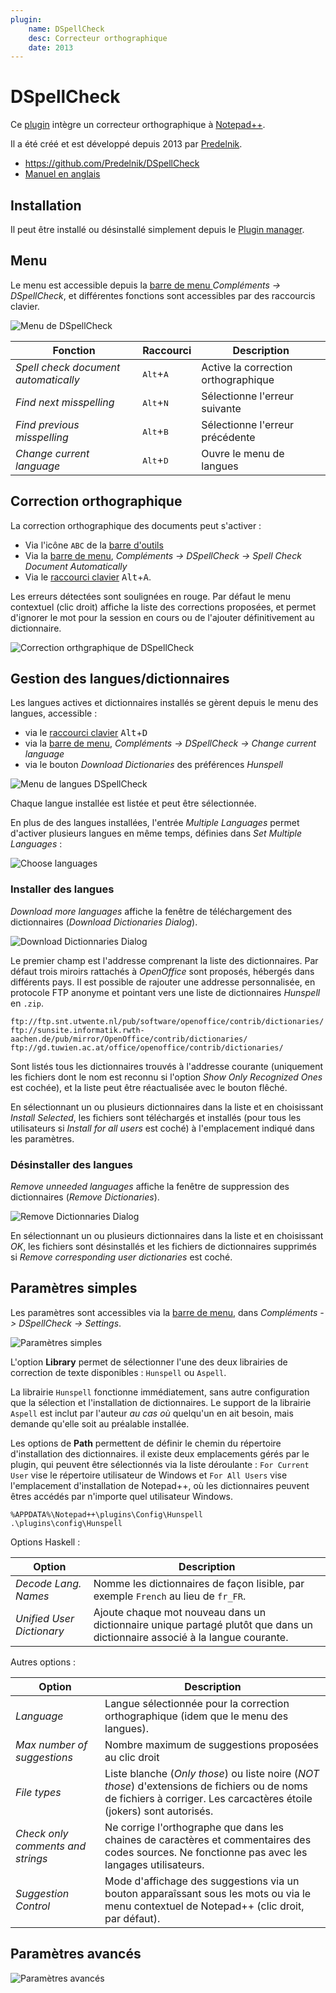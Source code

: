 ```yaml
---
plugin:
    name: DSpellCheck
    desc: Correcteur orthographique
    date: 2013
---
```

# DSpellCheck

Ce [plugin](../plugins.md) intègre un correcteur orthographique à [Notepad++](../notepad++.md).

Il a été créé et est développé depuis 2013 par [Predelnik](https://github.com/Predelnik).

- <https://github.com/Predelnik/DSpellCheck>
- [Manuel en anglais](https://github.com/Predelnik/DSpellCheck/wiki/Manual)

## Installation

Il peut être installé ou désinstallé simplement depuis le [Plugin manager](plugin-manager.md).

## Menu

Le menu est accessible depuis la [barre de menu ](../interface.md#barre-de-menu) *Compléments -> DSpellCheck*, et différentes fonctions sont accessibles par des raccourcis clavier.

![Menu de DSpellCheck](../images/plugins/dspellcheck/npp_plugin_dspellcheck_menu.png)

Fonction|Raccourci|Description
--|--|--
*Spell check document automatically* | <kbd>Alt</kbd>+<kbd>A</kbd> | Active la correction orthographique
*Find next misspelling* | <kbd>Alt</kbd>+<kbd>N</kbd> | Sélectionne l'erreur suivante
*Find previous misspelling* | <kbd>Alt</kbd>+<kbd>B</kbd> | Sélectionne l'erreur précédente
*Change current language* | <kbd>Alt</kbd>+<kbd>D</kbd> | Ouvre le menu de langues

## Correction orthographique

La correction orthographique des documents peut s'activer :

- Via l'icône `ABC` de la [barre d'outils](../interface.md#barre-doutils)
- Via la [barre de menu](../interface.md#barre-de-menu), *Compléments -> DSpellCheck -> Spell Check Document Automatically*
- Via le [raccourci clavier](../raccourcis-clavier.md) <kbd>Alt</kbd>+<kbd>A</kbd>.

Les erreurs détectées sont soulignées en rouge. Par défaut le menu contextuel (clic droit) affiche la liste des corrections proposées, et permet d'ignorer le mot pour la session en cours ou de l'ajouter  définitivement au dictionnaire.

![Correction orthgraphique de DSpellCheck](../images/plugins/dspellcheck/npp_plugin_dspellcheck_rightclick.png)

## Gestion des langues/dictionnaires

Les langues actives et dictionnaires installés se gèrent depuis le menu des langues, accessible :

- via le [raccourci clavier](../raccourcis-clavier.md) <kbd>Alt</kbd>+<kbd>D</kbd>
- via la [barre de menu](../interface.md#barre-de-menu), *Compléments -> DSpellCheck -> Change current language* 
- via le bouton *Download Dictionaries* des préférences *Hunspell*

![Menu de langues DSpellCheck](../images/plugins/dspellcheck/npp_plugin_dspellcheck_langmenu.png)

Chaque langue installée est listée et peut être sélectionnée.

En plus de des langues installées, l'entrée *Multiple Languages* permet d'activer plusieurs langues en même temps, définies dans *Set Multiple Languages* :

![Choose languages](../images/plugins/dspellcheck/npp_plugin_dspellcheck_langchooser.png)

### Installer des langues

*Download more languages* affiche la fenêtre de téléchargement des dictionnaires (*Download Dictionaries Dialog*).

![Download Dictionnaries Dialog](../images/plugins/dspellcheck/npp_plugin_dspellcheck_langdownload.png)

Le premier champ est l'addresse comprenant la liste des dictionnaires. Par défaut trois miroirs rattachés à *OpenOffice* sont proposés, hébergés dans différents pays. Il est possible de rajouter une addresse personnalisée, en protocole FTP anonyme et pointant vers une liste de dictionnaires *Hunspell* en `.zip`.

    ftp://ftp.snt.utwente.nl/pub/software/openoffice/contrib/dictionaries/
    ftp://sunsite.informatik.rwth-aachen.de/pub/mirror/OpenOffice/contrib/dictionaries/
    ftp://gd.tuwien.ac.at/office/openoffice/contrib/dictionaries/

Sont listés tous les dictionnaires trouvés à l'addresse courante (uniquement les fichiers dont le nom est reconnu si l'option *Show Only Recognized Ones* est cochée), et la liste peut être réactualisée avec le bouton flêché.

En sélectionnant un ou plusieurs dictionnaires dans la liste et en choisissant *Install Selected*, les fichiers sont téléchargés et installés (pour tous les utilisateurs si *Install for all users* est coché) à l'emplacement indiqué dans les paramètres.

### Désinstaller des langues

*Remove unneeded languages* affiche la fenêtre de suppression des dictionnaires (*Remove Dictionaries*).

![Remove Dictionnaries Dialog](../images/plugins/dspellcheck/npp_plugin_dspellcheck_langremove.png)

En sélectionnant un ou plusieurs dictionnaires dans la liste et en choisissant *OK*, les fichiers sont désinstallés et les fichiers de dictionnaires supprimés si *Remove corresponding user dictionaries* est coché.

## Paramètres simples

Les paramètres sont accessibles via la [barre de menu](../interface.md#barre-de-menu), dans *Compléments -> DSpellCheck -> Settings*.

![Paramètres simples](../images/plugins/dspellcheck/npp_plugin_dspellcheck_settings1.png)

L'option **Library** permet de sélectionner l'une des deux librairies de correction de texte disponibles : `Hunspell` ou `Aspell`.

La librairie `Hunspell` fonctionne immédiatement, sans autre configuration que la sélection et l'installation de dictionnaires. Le support de la librairie `Aspell` est inclut par l'auteur *au cas où* quelqu'un en ait besoin, mais demande qu'elle soit au préalable installée.

Les options de **Path** permettent de définir le chemin du répertoire d'installation des dictionnaires. il existe deux emplacements gérés par le plugin, qui peuvent être sélectionnés via la liste déroulante : `For Current User` vise le répertoire utilisateur de Windows et `For All Users` vise l'emplacement d'installation de Notepad++, où les dictionnaires peuvent êtres accédés par n'importe quel utilisateur Windows.

    %APPDATA%\Notepad++\plugins\Config\Hunspell
    .\plugins\config\Hunspell

Options Haskell : 

Option|Description
--|--
| *Decode Lang. Names* | Nomme les dictionnaires de façon lisible, par exemple `French` au lieu de `fr_FR`.
| *Unified User Dictionary* | Ajoute chaque mot nouveau dans un dictionnaire unique partagé plutôt que dans un dictionnaire associé à la langue courante.

Autres options :

Option|Description
--|--
| *Language* | Langue sélectionnée pour la correction orthographique (idem que le menu des langues).
| *Max number of suggestions* | Nombre maximum de suggestions proposées au clic droit
| *File types* | Liste blanche (*Only those*) ou liste noire (*NOT those*) d'extensions de fichiers ou de noms de fichiers à corriger. Les carcactères étoile (jokers) sont autorisés.
| *Check only comments and strings* | Ne corrige l'orthographe que dans les chaines de caractères et commentaires des codes sources. Ne fonctionne pas avec les langages utilisateurs.
| *Suggestion Control* | Mode d'affichage des suggestions via un bouton apparaîssant sous les mots ou via le menu contextuel de Notepad++ (clic droit, par défaut).

## Paramètres avancés

![Paramètres avancés](../images/plugins/dspellcheck/npp_plugin_dspellcheck_settings2.png)
